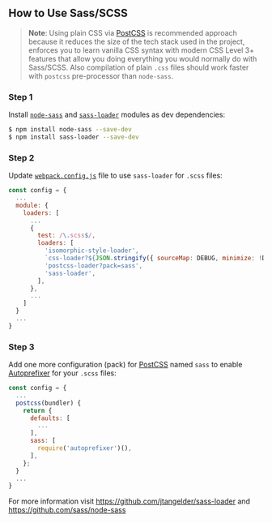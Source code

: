 ## How to Use Sass/SCSS

> **Note**: Using plain CSS via [PostCSS](http://postcss.org/) is recommended approach because it
reduces the size of the tech stack used in the project, enforces you to learn vanilla CSS syntax
with modern CSS Level 3+ features that allow you doing everything you would normally do with
Sass/SCSS. Also compilation of plain `.css` files should work faster with `postcss` pre-processor
than `node-sass`.

### Step 1

Install [`node-sass`](https://github.com/sass/node-sass) and
[`sass-loader`](https://github.com/jtangelder/sass-loader) modules as dev dependencies:

```sh
$ npm install node-sass --save-dev
$ npm install sass-loader --save-dev
```

### Step 2

Update [`webpack.config.js`](../../webpack.config.js) file to use `sass-loader` for `.scss` files:

```js
const config = {
  ...
  module: {
    loaders: [
      ...
      {
        test: /\.scss$/,
        loaders: [
          'isomorphic-style-loader',
          `css-loader?${JSON.stringify({ sourceMap: DEBUG, minimize: !DEBUG })}`,
          'postcss-loader?pack=sass',
          'sass-loader',
        ],
      },
      ...
    ]
  }
  ...
}
```

### Step 3

Add one more configuration (pack) for [PostCSS](https://github.com/postcss/postcss) named `sass` to
enable [Autoprefixer](https://github.com/postcss/autoprefixer) for your `.scss` files:

```js
const config = {
  ...
  postcss(bundler) {
    return {
      defaults: [
        ...
      ],
      sass: [
        require('autoprefixer')(),
      ],
    };
  }
  ...
}
```

For more information visit https://github.com/jtangelder/sass-loader and https://github.com/sass/node-sass

